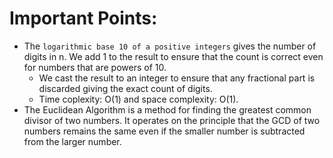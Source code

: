 # Important Points:

- The `logarithmic base 10 of a positive integers` gives the number of digits in n. We add 1 to the result to ensure that the count is correct even for numbers that are powers of 10. 
  - We cast the result to an integer to ensure that any fractional part is discarded giving the exact count of digits.
  - Time coplexity: O(1) and space complexity: O(1).
- The Euclidean Algorithm is a method for finding the greatest common divisor of two numbers. It operates on the principle that the GCD of two numbers remains the same even if the smaller number is subtracted from the larger number.


